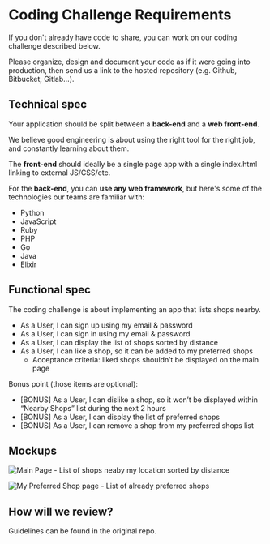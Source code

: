 # Coding Challenge Requirements
If you don't already have code to share, you can work on our coding challenge described below.

Please organize, design and document your code as if it were going into production, then send us a link to the hosted repository (e.g. Github, Bitbucket, Gitlab...).

Technical spec
---------------
Your application should be split between a **back-end** and a **web front-end**.

We believe good engineering is about using the right tool for the right job, and constantly learning about them. 

The **front-end** should ideally be a single page app with a single index.html linking to external JS/CSS/etc. 

For the **back-end**, you can **use any web framework**, but here's some of the technologies our teams are familiar with: 

* Python
* JavaScript
* Ruby
* PHP
* Go
* Java
* Elixir


Functional spec
---------------
The coding challenge is about implementing an app that lists shops nearby. 

- As a User, I can sign up using my email & password
- As a User, I can sign in using my email & password
- As a User, I can display the list of shops sorted by distance
- As a User, I can like a shop, so it can be added to my preferred shops
  - Acceptance criteria: liked shops shouldn’t be displayed on the main page

Bonus point (those items are optional):
- [BONUS] As a User, I can dislike a shop, so it won’t be displayed within “Nearby Shops” list during the next 2 hours
- [BONUS] As a User, I can display the list of preferred shops
- [BONUS] As a User, I can remove a shop from my preferred shops list


Mockups
---------------

![Main Page - List of shops neaby my location sorted by distance](https://d2mxuefqeaa7sj.cloudfront.net/s_42947E7C35A750A25D07D7432619573EA3862052B5357BE997A071FD6789712E_1510745488079_Assignment+-+FullStack+Web.png)

![My Preferred Shop page - List of already preferred shops](https://d2mxuefqeaa7sj.cloudfront.net/s_42947E7C35A750A25D07D7432619573EA3862052B5357BE997A071FD6789712E_1510745502935_Assignment+-+FullStack+Web+copy.png)


How will we review?
---------------
Guidelines can be found in the original repo.
